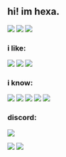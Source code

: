 ## hi! im hexa. 
![](https://img.shields.io/badge/boy-black?style=for-the-badge)
![](https://img.shields.io/badge/he/him/his-blueviolet?style=for-the-badge)
[![](https://img.shields.io/badge/website-black?logo=internetexplorer&logoColor=blueviolet&style=for-the-badge)](https://hexiaq.cf)

### i like:
![](https://img.shields.io/badge/drawing-black?logo=krita&logoColor=red)
![](https://img.shields.io/badge/designing-black?logo=adobephotoshop&logoColor=blue)
![](https://img.shields.io/badge/coding-black?logo=visualstudiocode&logoColor=blue)

### i know:
![](https://img.shields.io/badge/-CSS-black?logo=css3&logoColor=orange)
![](https://img.shields.io/badge/JavaScript-black?logo=javascript&logoColor=yellow)
![](https://img.shields.io/badge/-HTML-black?logo=html5&logoColor=blue)
![](https://img.shields.io/badge/bash-black?logo=gnubash&logoColor=white)
![](https://img.shields.io/badge/batch-black?logo=windows&logoColor=blue)

### discord:
[![](https://lanyard-profile-readme.vercel.app/api/885893807235809280)](https://discord.com/users/885893807235809280)

![](https://komarev.com/ghpvc/?username=hexa69&color=blueviolet) ![](https://img.shields.io/badge/arch-btw-blue?logo=archlinux&logoColor=blue)

